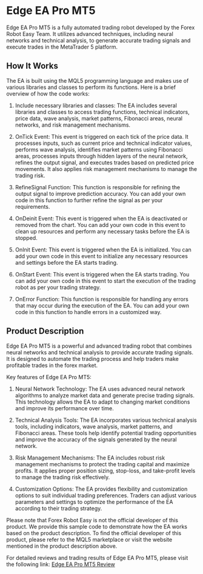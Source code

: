 # Edge EA Pro MT5

Edge EA Pro MT5 is a fully automated trading robot developed by the Forex Robot Easy Team. It utilizes advanced techniques, including neural networks and technical analysis, to generate accurate trading signals and execute trades in the MetaTrader 5 platform.

## How It Works

The EA is built using the MQL5 programming language and makes use of various libraries and classes to perform its functions. Here is a brief overview of how the code works:

1. Include necessary libraries and classes: The EA includes several libraries and classes to access trading functions, technical indicators, price data, wave analysis, market patterns, Fibonacci areas, neural networks, and risk management mechanisms.

2. OnTick Event: This event is triggered on each tick of the price data. It processes inputs, such as current price and technical indicator values, performs wave analysis, identifies market patterns using Fibonacci areas, processes inputs through hidden layers of the neural network, refines the output signal, and executes trades based on predicted price movements. It also applies risk management mechanisms to manage the trading risk.

3. RefineSignal Function: This function is responsible for refining the output signal to improve prediction accuracy. You can add your own code in this function to further refine the signal as per your requirements.

4. OnDeinit Event: This event is triggered when the EA is deactivated or removed from the chart. You can add your own code in this event to clean up resources and perform any necessary tasks before the EA is stopped.

5. OnInit Event: This event is triggered when the EA is initialized. You can add your own code in this event to initialize any necessary resources and settings before the EA starts trading.

6. OnStart Event: This event is triggered when the EA starts trading. You can add your own code in this event to start the execution of the trading robot as per your trading strategy.

7. OnError Function: This function is responsible for handling any errors that may occur during the execution of the EA. You can add your own code in this function to handle errors in a customized way.

## Product Description

Edge EA Pro MT5 is a powerful and advanced trading robot that combines neural networks and technical analysis to provide accurate trading signals. It is designed to automate the trading process and help traders make profitable trades in the forex market.

Key features of Edge EA Pro MT5:

1. Neural Network Technology: The EA uses advanced neural network algorithms to analyze market data and generate precise trading signals. This technology allows the EA to adapt to changing market conditions and improve its performance over time.

2. Technical Analysis Tools: The EA incorporates various technical analysis tools, including indicators, wave analysis, market patterns, and Fibonacci areas. These tools help identify potential trading opportunities and improve the accuracy of the signals generated by the neural network.

3. Risk Management Mechanisms: The EA includes robust risk management mechanisms to protect the trading capital and maximize profits. It applies proper position sizing, stop-loss, and take-profit levels to manage the trading risk effectively.

4. Customization Options: The EA provides flexibility and customization options to suit individual trading preferences. Traders can adjust various parameters and settings to optimize the performance of the EA according to their trading strategy.

Please note that Forex Robot Easy is not the official developer of this product. We provide this sample code to demonstrate how the EA works based on the product description. To find the official developer of this product, please refer to the MQL5 marketplace or visit the website mentioned in the product description above.

For detailed reviews and trading results of Edge EA Pro MT5, please visit the following link: [Edge EA Pro MT5 Review](https://forexroboteasy.com/forex-robot-review/edge-ea-pro-mt5-review-automated-forex-trading-with-neural-networks/)
